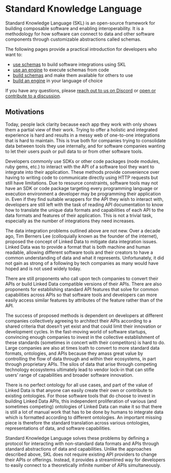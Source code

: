 # Standard Knowledge Language

Standard Knowledge Language (SKL) is an open-source framework for building composable software and enabling interoperability. It is a methodology for how software can connect to data and other software components through customizable abstractions called schemas.

The following pages provide a practical introduction for developers who want to:

- [use schemas](./schemas.md) to build software integrations using SKL
- [use an engine](./engines.md) to execute schemas from code
- [build schemas](./build-schemas.md) and make them available for others to use
- [build an engine](./build-an-engine.md) in your language of choice

If you have any questions, please [reach out to us on Discord](https://discord.gg/stvfSB8kpG?ref=https://github.com/comake/skl-examples) or [open or contribute to a discussion](https://github.com/comake/skl/discussions).

## Motivations

Today, people lack clarity because each app they work with only shows them a partial view of their work. Trying to offer a holistic and integrated experience is hard and results in a messy web of one-to-one integrations that is hard to maintain. This is true both for companies trying to consolidate data between tools they use internally, and for software companies wanting to let their users push or pull data to or from other software tools.

Developers commonly use SDKs or other code packages (node modules, ruby gems, etc.) to interact with the API of a software tool they want to integrate into their application. These methods provide convenience over having to writing code to communicate directly using HTTP requests but still have limitations. Due to resource constraints, software tools may not have an SDK or code package targeting every programming language or execution environment a developer may be programming their application in. Even if they find suitable wrappers for the API they wish to interact with, developers are still left with the task of reading API documentation to know how to translate the unique data formats and capabilities of each API to the data formats and features of their application. This is not a trivial task, especially as the number of integrations they need increases.

The data integration problems outlined above are not new. Over a decade ago, Tim Berners Lee (colloquially known as the founder of the internet), proposed the concept of Linked Data to mitigate data integration issues. Linked Data was to provide a format that is both machine and human readable, allowing different software tools and their creators to have a common understanding of data and what it represents. Unfortunately, it did not gain as strong of a following by tech companies as many would have hoped and is not used widely today.

There are still proponents who call upon tech companies to convert their APIs or build Linked Data compatible versions of their APIs. There are also proponents for establishing standard API features that solve for common capabilities across APIs so that software tools and developers can more easily access similar features by attributes of the feature rather than of the API.

The success of proposed methods is dependent on developers at different companies collectively agreeing to architect their APIs according to a shared criteria that doesn’t yet exist and that could limit their innovation or development cycles. In the fast-moving world of software startups, convincing enough companies to invest in the collective establishment of these standards (sometimes in concert with their competitors) is hard to do. Large companies are also at times loath to convert to more standard data formats, ontologies, and APIs because they amass great value by controlling the flow of data through and within their ecosystems, in part through proprietary APIs. The silos of data that arise through competing technology ecosystems ultimately lead to vendor lock-in that can stifle users’ range of capabilities and broader software innovation.

There is no perfect ontology for all use cases, and part of the value of Linked Data is that anyone can easily create their own or contribute to existing ontologies. For those software tools that do choose to invest in building Linked Data APIs, this independent proliferation of various (and sometimes competing) ontologies of Linked Data can make it so that there is still a lot of manual work that has to be done by humans to integrate data which is formatted according to different ontologies. An important missing piece is therefore the standard translation across various ontologies, representations of data, and software capabilities.

Standard Knowledge Language solves these problems by defining a protocol for interacting with non-standard data formats and APIs through standard abstractions of data and capabilities. Unlike the approaches described above, SKL does not require existing API providers to change their APIs or offerings. Instead, it provides a streamlined way for developers to easily connect to a theoretically infinite number of APIs simultaneously.